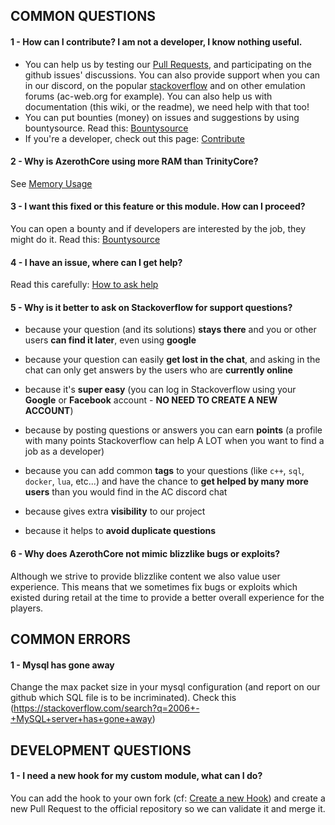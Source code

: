 ## COMMON QUESTIONS

#### 1 - How can I contribute? I am not a developer, I know nothing useful.

- You can help us by testing our [Pull Requests](Contribute#how-to-test-a-pull-request), and participating on the github issues' discussions. You can also provide support when you can in our discord, on the popular [stackoverflow](https://stackoverflow.com/questions/tagged/azerothcore) and on other emulation forums (ac-web.org for example). You can also help us with documentation (this wiki, or the readme), we need help with that too!
- You can put bounties (money) on issues and suggestions by using bountysource. Read this: [Bountysource](Bountysource.md)
- If you're a developer, check out this page: [Contribute](Contribute.md)

#### 2 - Why is AzerothCore using more RAM than TrinityCore?

See [Memory Usage](Memory-Usage.md)

#### 3 - I want this fixed or this feature or this module. How can I proceed?

You can open a bounty and if developers are interested by the job, they might do it. Read this: [Bountysource](Bountysource.md)

#### 4 - I have an issue, where can I get help?

Read this carefully: [How to ask help](How-to-ask-for-help.md)

#### 5 - Why is it better to ask on Stackoverflow for support questions?

- because your question (and its solutions) **stays there** and you or other users **can find it later**, even using **google**

- because your question can easily **get lost in the chat**, and asking in the chat can only get answers by the users who are **currently online**

- because it's **super easy** (you can log in Stackoverflow using your **Google** or **Facebook** account - **NO NEED TO CREATE A NEW ACCOUNT**)

- because by posting questions or answers you can earn **points** (a profile with many points Stackoverflow can help A LOT when you want to find a job as a developer)

- because you can add common **tags** to your questions (like `c++`, `sql`, `docker`, `lua`, etc...) and have the chance to  **get helped by many more users** than you would find in the AC discord chat

- because gives extra **visibility** to our project

- because it helps to **avoid duplicate questions**

#### 6 - Why does AzerothCore not mimic blizzlike bugs or exploits?

Although we strive to provide blizzlike content we also value user experience. This means that we sometimes fix bugs or exploits which existed during retail at the time to provide a better overall experience for the players.



## COMMON ERRORS

#### 1 - Mysql has gone away

Change the max packet size in your mysql configuration (and report on our github which SQL file is to be incriminated). Check this (https://stackoverflow.com/search?q=2006+-+MySQL+server+has+gone+away)


## DEVELOPMENT QUESTIONS

#### 1 - I need a new hook for my custom module, what can I do?

You can add the hook to your own fork (cf: [Create a new Hook](http://www.azerothcore.org/wiki/Create-a-new-Hook)) and create a new Pull Request to the official repository so we can validate it and merge it.
